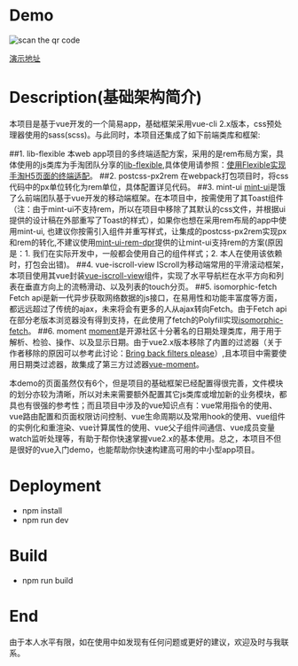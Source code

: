 
# Demo
![scan the qr code](https://rawgit.com/momopig/vue-flexible-app/master/qrCode.png)

[演示地址](https://momopig.github.io/#/nav-1-list)


# Description(基础架构简介)
本项目是基于vue开发的一个简易app，基础框架采用vue-cli 2.x版本，css预处理器使用的sass(scss)。与此同时，本项目还集成了如下前端类库和框架:

##1. lib-flexible
本web app项目的多终端适配方案，采用的是rem布局方案，具体使用的js类库为手淘团队分享的[lib-flexible](https://www.npmjs.com/package/lib-flexible),具体使用请参照：[使用Flexible实现手淘H5页面的终端适配](http://www.w3cplus.com/mobile/lib-flexible-for-html5-layout.html)。
##2. postcss-px2rem
在webpack打包项目时，将css代码中的px单位转化为rem单位，具体配置详见代码。
##3. mint-ui
[mint-ui](https://mint-ui.github.io/#!/en)是饿了么前端团队基于vue开发的移动端框架。在本项目中，按需使用了其Toast组件（注：由于mint-ui不支持rem，所以在项目中移除了其默认的css文件，并根据ui提供的设计稿在外部重写了Toast的样式），如果你也想在采用rem布局的app中使用mint-ui, 也建议你按需引入组件并重写样式，让集成的postcss-px2rem实现px和rem的转化,不建议使用[mint-ui-rem-dpr](https://www.npmjs.com/package/mint-ui-rem-dpr)提供的让mint-ui支持rem的方案(原因是：1. 我们在实际开发中，一般都会使用自己的组件样式；2. 本人在使用该依赖时，打包会出错)。
##4. vue-iscroll-view
IScroll为移动端常用的平滑滚动框架，本项目使用其vue封装[vue-iscroll-view](https://github.com/Dafrok/vue-iscroll-view)组件，实现了水平导航栏在水平方向和列表在垂直方向上的流畅滑动、以及列表的touch分页。
##5. isomorphic-fetch
Fetch api是新一代异步获取网络数据的js接口，在易用性和功能丰富度等方面，都远远超过了传统的ajax，未来将会有更多的人从ajax转向Fetch。由于Fetch api在部分老版本浏览器没有得到支持，在此使用了fetch的Polyfill实现[isomorphic-fetch](https://www.npmjs.com/package/isomorphic-fetch)。
##6. moment
[moment](http://momentjs.com)是开源社区十分著名的日期处理类库，用于用于解析、检验、操作、以及显示日期。由于vue2.x版本移除了内置的过滤器（关于作者移除的原因可以参考此讨论：[Bring back filters please](https://github.com/vuejs/vue/issues/2756)）,且本项目中需要使用日期类过滤器，故集成了第三方过滤器[vue-moment](https://www.npmjs.com/package/vue-momentjs)。


本demo的页面虽然仅有6个，但是项目的基础框架已经配置得很完善，文件模块的划分亦较为清晰，所以对未来需要额外配置其它js类库或增加新的业务模块，都具也有很强的参考性；而且项目中涉及的vue知识点有：vue常用指令的使用、vue路由配置和页面权限访问控制、vue生命周期以及常用hook的使用、vue组件的实例化和重渲染、vue计算属性的使用、vue父子组件间通信、vue成员变量watch监听处理等，有助于帮你快速掌握vue2.x的基本使用。总之，本项目不但是很好的vue入门demo，也能帮助你快速构建高可用的中小型app项目。


# Deployment

* npm install
* npm run dev

# Build
* npm run build

# End
由于本人水平有限，如在使用中如发现有任何问题或更好的建议，欢迎及时与我联系。

